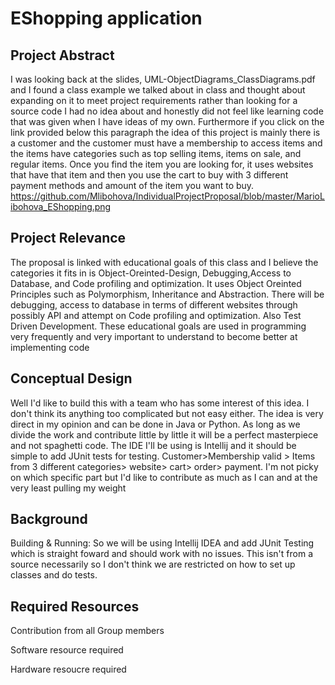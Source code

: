 
# EShopping application
## Project Abstract
I was looking back at the slides, UML-ObjectDiagrams_ClassDiagrams.pdf and I found a class example we talked about in class and thought about expanding on it to meet project requirements rather than looking for a source code I had no idea about and honestly did not feel like learning code that was given when I have ideas of my own. Furthermore if you click on the link provided below this paragraph the idea of this project is mainly there is a customer and the customer must have a membership to access items and the items have categories such as top selling items, items on sale, and regular items. Once you find the item you are looking for, it uses websites that have that item and then you use the cart to buy with 3 different payment methods and amount of the item you want to buy.
https://github.com/Mlibohova/IndividualProjectProposal/blob/master/MarioLibohova_EShopping.png

## Project Relevance
The proposal is linked with educational goals of this class and I believe the categories it fits in is Object-Oreinted-Design, Debugging,Access to Database, and Code profiling and optimization. It uses Object Oreinted Principles such as Polymorphism, Inheritance and Abstraction. There will be debugging, access to database in terms of different websites through possibly API and attempt on Code profiling and optimization. Also Test Driven Development. These educational goals are used in programming very frequently and very important to understand to become better at implementing code

## Conceptual Design
Well I'd like to build this with a team who has some interest of this idea. I don't think its anything too complicated but not easy either. The idea is very direct in my opinion and can be done in Java or Python. As long as we divide the work and contribute little by little it will be a perfect masterpiece and not spaghetti code. The IDE I'll be using is Intellij and it should be simple to add JUnit tests for testing. Customer>Membership valid > Items from 3 different categories> website> cart> order> payment. I'm not picky on which specific part but I'd like to contribute as much as I can and at the very least pulling my weight

## Background

Building & Running: So we will be using Intellij IDEA and add JUnit Testing which is straight foward and should work with no issues. This isn't from a source necessarily so I don't think we are restricted on how to set up classes and do tests.

## Required Resources

Contribution from all Group members

Software resource required

Hardware resoucre required
